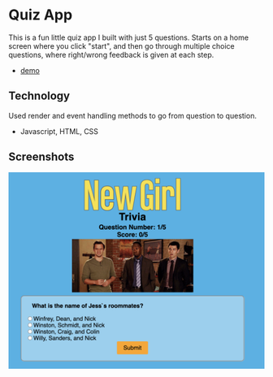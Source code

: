 # Quiz App

This is a fun little quiz app I built with just 5 questions. Starts on a home screen where you click "start", and then go through multiple choice questions, where right/wrong feedback is given at each step. 
* [demo](https://derek-arrotta.github.io/quiz-app/)

## Technology

Used render and event handling methods to go from question to question.
* Javascript, HTML, CSS

## Screenshots

![screen shot](/screenshot.png)


